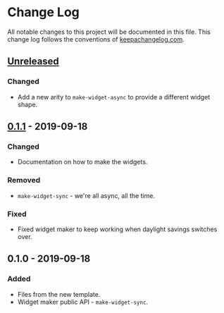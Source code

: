 # Change Log
All notable changes to this project will be documented in this file. This change log follows the conventions of [keepachangelog.com](http://keepachangelog.com/).

## [Unreleased]
### Changed
- Add a new arity to `make-widget-async` to provide a different widget shape.

## [0.1.1] - 2019-09-18
### Changed
- Documentation on how to make the widgets.

### Removed
- `make-widget-sync` - we're all async, all the time.

### Fixed
- Fixed widget maker to keep working when daylight savings switches over.

## 0.1.0 - 2019-09-18
### Added
- Files from the new template.
- Widget maker public API - `make-widget-sync`.

[Unreleased]: https://github.com/your-name/imagelocation/compare/0.1.1...HEAD
[0.1.1]: https://github.com/your-name/imagelocation/compare/0.1.0...0.1.1
